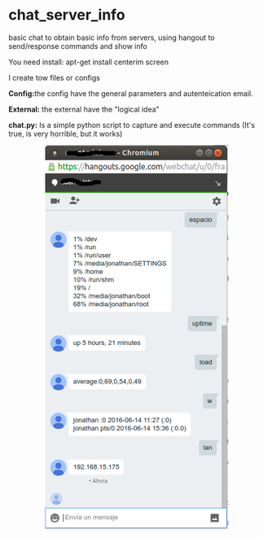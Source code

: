 # chat_server_info
basic chat to obtain basic info from servers, using hangout to send/response commands and show info

You need install: 
apt-get install centerim screen

I create tow files or configs

<b>Config:</b>the config have the general parameters and autenteication email.

<b>External:</b> the external have the "logical idea"

<b>chat.py:</b> Is a simple python script to capture and execute commands (It's true, is very horrible, but it works)

<div align="center">
<img src="https://github.com/jpradoar/chat_server_info/blob/master/chat-webserver.png?raw=true" />
</div>
